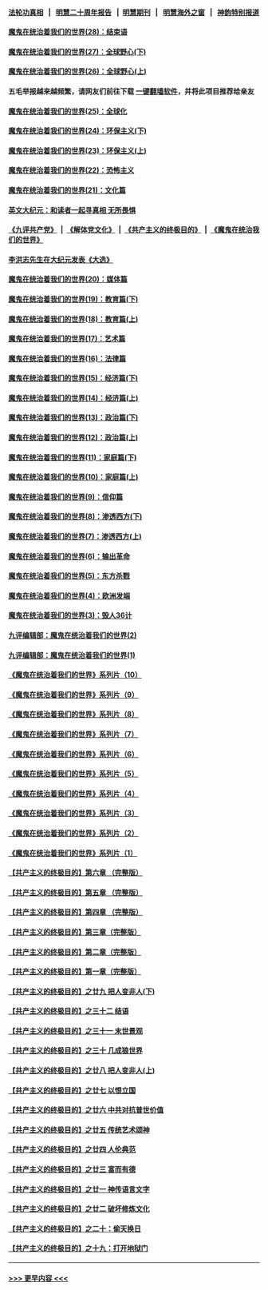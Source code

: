 #### [法轮功真相](https://github.com/gfw-breaker/truth/blob/master/README.md?t=0) &nbsp;&nbsp;|&nbsp;&nbsp; [明慧二十周年报告](https://github.com/gfw-breaker/mh-reports/blob/master/README.md?t=0) &nbsp;&nbsp;|&nbsp;&nbsp;[明慧期刊](https://github.com/gfw-breaker/mh-qikan) &nbsp;&nbsp;|&nbsp;&nbsp; [明慧海外之窗](https://github.com/gfw-breaker/mh-news/blob/master/README.md?t=0) &nbsp;&nbsp;|&nbsp;&nbsp; [神韵特别报道](https://github.com/gfw-breaker/mh-news/blob/master/shenyun.md?t=0)
#### [魔鬼在统治着我们的世界(28)：结束语](../pages/nsc422/n10936246.md?t=07201401) 
#### [魔鬼在统治着我们的世界(27)：全球野心(下)](../pages/nsc422/n10928319.md?t=07201401) 
#### [魔鬼在统治着我们的世界(26)：全球野心(上)](../pages/nsc422/n10900318.md?t=07201401) 
#### 五毛举报越来越频繁，请网友们前往下载 [一键翻墙软件](https://github.com/gfw-breaker/ssr-accounts)，并将此项目推荐给亲友
#### [魔鬼在统治着我们的世界(25)：全球化](../pages/nsc422/n10788205.md?t=07201401) 
#### [魔鬼在统治着我们的世界(24)：环保主义(下)](../pages/nsc422/n10695307.md?t=07201401) 
#### [魔鬼在统治着我们的世界(23)：环保主义(上)](../pages/nsc422/n10688613.md?t=07201401) 
#### [魔鬼在统治着我们的世界(22)：恐怖主义](../pages/nsc422/n10614727.md?t=07201401) 
#### [魔鬼在统治着我们的世界(21)：文化篇](../pages/nsc422/n10597706.md?t=07201401) 
#### [英文大纪元：和读者一起寻真相 无所畏惧](../pages/nsc422/n12542027.md?t=07201401) 
#### [《九评共产党》](https://github.com/begood0513/9ping.md/blob/master/README.md) &nbsp;|&nbsp; [《解体党文化》](../../../../jtdwh.md/blob/master/README.md)  &nbsp;|&nbsp; [《共产主义的终极目的》](../../../../gczydzjmd.md/blob/master/README.md) &nbsp;|&nbsp; [《魔鬼在统治我们的世界》](../../../../mgztzwmdsj.md/blob/master/README.md) 
#### [李洪志先生在大纪元发表《大选》](../pages/nsc422/n12534746.md?t=07201401) 
#### [魔鬼在统治着我们的世界(20)：媒体篇](../pages/nsc422/n10586579.md?t=07201401) 
#### [魔鬼在统治着我们的世界(19)：教育篇(下)](../pages/nsc422/n10564808.md?t=07201401) 
#### [魔鬼在统治着我们的世界(18)：教育篇(上)](../pages/nsc422/n10526970.md?t=07201401) 
#### [魔鬼在统治着我们的世界(17)：艺术篇](../pages/nsc422/n10499093.md?t=07201401) 
#### [魔鬼在统治着我们的世界(16)：法律篇](../pages/nsc422/n10485969.md?t=07201401) 
#### [魔鬼在统治着我们的世界(15)：经济篇(下)](../pages/nsc422/n10469975.md?t=07201401) 
#### [魔鬼在统治着我们的世界(14)：经济篇(上)](../pages/nsc422/n10457370.md?t=07201401) 
#### [魔鬼在统治着我们的世界(13)：政治篇(下)](../pages/nsc422/n10448270.md?t=07201401) 
#### [魔鬼在统治着我们的世界(12)：政治篇(上)](../pages/nsc422/n10444576.md?t=07201401) 
#### [魔鬼在统治着我们的世界(11)：家庭篇(下)](../pages/nsc422/n10440961.md?t=07201401) 
#### [魔鬼在统治着我们的世界(10)：家庭篇(上)](../pages/nsc422/n10435448.md?t=07201401) 
#### [魔鬼在统治着我们的世界(9)：信仰篇](../pages/nsc422/n10432159.md?t=07201401) 
#### [魔鬼在统治着我们的世界(8)：渗透西方(下)](../pages/nsc422/n10429603.md?t=07201401) 
#### [魔鬼在统治着我们的世界(7)：渗透西方(上)](../pages/nsc422/n10426013.md?t=07201401) 
#### [魔鬼在统治着我们的世界(6)：输出革命](../pages/nsc422/n10421536.md?t=07201401) 
#### [魔鬼在统治着我们的世界(5)：东方杀戮](../pages/nsc422/n10417707.md?t=07201401) 
#### [魔鬼在统治着我们的世界(4)：欧洲发端](../pages/nsc422/n10414890.md?t=07201401) 
#### [魔鬼在统治着我们的世界(3)：毁人36计](../pages/nsc422/n10411583.md?t=07201401) 
#### [九评编辑部：魔鬼在统治着我们的世界(2)](../pages/nsc422/n10410036.md?t=07201401) 
#### [九评编辑部：魔鬼在统治着我们的世界(1)](../pages/nsc422/n10406825.md?t=07201401) 
#### [《魔鬼在统治着我们的世界》系列片（10）](../pages/nsc422/n12292670.md?t=07201401) 
#### [《魔鬼在统治着我们的世界》系列片（9）](../pages/nsc422/n12290859.md?t=07201401) 
#### [《魔鬼在统治着我们的世界》系列片（8）](../pages/nsc422/n12287445.md?t=07201401) 
#### [《魔鬼在统治着我们的世界》系列片（7）](../pages/nsc422/n12283425.md?t=07201401) 
#### [《魔鬼在统治着我们的世界》系列片（6）](../pages/nsc422/n12282314.md?t=07201401) 
#### [《魔鬼在统治着我们的世界》系列片（5）](../pages/nsc422/n12281419.md?t=07201401) 
#### [《魔鬼在统治着我们的世界》系列片（4）](../pages/nsc422/n12274024.md?t=07201401) 
#### [《魔鬼在统治着我们的世界》系列片（3）](../pages/nsc422/n12271322.md?t=07201401) 
#### [《魔鬼在统治着我们的世界》系列片（2）](../pages/nsc422/n12269049.md?t=07201401) 
#### [《魔鬼在统治着我们的世界》系列片（1）](../pages/nsc422/n12267575.md?t=07201401) 
#### [【共产主义的终极目的】第六章 （完整版）](../pages/nsc422/n11428913.md?t=07201401) 
#### [【共产主义的终极目的】第五章 （完整版）](../pages/nsc422/n11428912.md?t=07201401) 
#### [【共产主义的终极目的】第四章 （完整版）](../pages/nsc422/n11428907.md?t=07201401) 
#### [【共产主义的终极目的】第三章（完整版）](../pages/nsc422/n11428848.md?t=07201401) 
#### [【共产主义的终极目的】第二章（完整版）](../pages/nsc422/n11428831.md?t=07201401) 
#### [【共产主义的终极目的】第一章（完整版）](../pages/nsc422/n11417651.md?t=07201401) 
#### [【共产主义的终极目的】之廿九 把人变非人(下)](../pages/nsc422/n11344140.md?t=07201401) 
#### [【共产主义的终极目的】之三十二 结语](../pages/nsc422/n11360535.md?t=07201401) 
#### [【共产主义的终极目的】之三十一 末世景观](../pages/nsc422/n11351129.md?t=07201401) 
#### [【共产主义的终极目的】之三十 几成狼世界](../pages/nsc422/n11348280.md?t=07201401) 
#### [【共产主义的终极目的】之廿八 把人变非人(上)](../pages/nsc422/n11340492.md?t=07201401) 
#### [【共产主义的终极目的】之廿七 以恨立国](../pages/nsc422/n11336944.md?t=07201401) 
#### [【共产主义的终极目的】之廿六 中共对抗普世价值](../pages/nsc422/n11324785.md?t=07201401) 
#### [【共产主义的终极目的】之廿五 传统艺术颂神](../pages/nsc422/n11296396.md?t=07201401) 
#### [【共产主义的终极目的】之廿四 人伦典范](../pages/nsc422/n11296397.md?t=07201401) 
#### [【共产主义的终极目的】之廿三 富而有德](../pages/nsc422/n11283598.md?t=07201401) 
#### [【共产主义的终极目的】之廿一 神传语言文字](../pages/nsc422/n11263265.md?t=07201401) 
#### [【共产主义的终极目的】之廿二 破坏修炼文化](../pages/nsc422/n11245728.md?t=07201401) 
#### [【共产主义的终极目的】之二十：偷天换日](../pages/nsc422/n11238846.md?t=07201401) 
#### [【共产主义的终极目的】之十九：打开地狱门](../pages/nsc422/n11206376.md?t=07201401) 

----
#### [ >>> 更早内容 <<< ](../indexes/nsc422-earlier.md)
